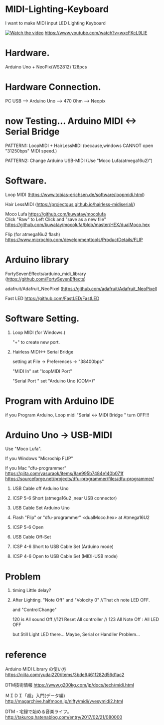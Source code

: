 # MIDI-Lighting-Keyboard

I want to make MIDI input LED Lighting Keyboard

[![Watch the video](https://img.youtube.com/vi/wxcFKcL9LIE/maxresdefault.jpg)](https://youtu.be/wxcFKcL9LIE)
https://www.youtube.com/watch?v=wxcFKcL9LIE


# Hardware.
Arduino Uno + NeoPix(WS2812) 128pcs

# Hardware Connection.
 PC USB --> Arduino Uno --> 470 Ohm --> Neopix

# now Testing... Arduino MIDI <-> Serial Bridge
PATTERN1: LoopMIDI + HairLessMIDI  (because,windows CANNOT open "31250bps" MIDI speed.)  

PATTERN2: Change Arduino USB-MIDI (Use "Moco Lufa(atmega16u2)")


# Software.

Loop MIDI 
(https://www.tobias-erichsen.de/software/loopmidi.html)

Hair LessMIDI
(https://projectgus.github.io/hairless-midiserial/)

Moco Lufa
https://github.com/kuwatay/mocolufa  
Click "Raw" to Left Click and "save as a new file"  
https://github.com/kuwatay/mocolufa/blob/master/HEX/dualMoco.hex

Flip (for atmega16u2 flash)
https://www.microchip.com/developmenttools/ProductDetails/FLIP

# Arduino library
FortySevenEffects/arduino_midi_library
(https://github.com/FortySevenEffects)

adafruit/Adafruit_NeoPixel
(https://github.com/adafruit/Adafruit_NeoPixel)

Fast LED
https://github.com/FastLED/FastLED


# Software Setting.
1. Loop MIDI (for Windows.)  

    "+" to create new port.

2. Hairless MIDI<-> Serial Bridge

   setting at File -> Preferences ->  "38400bps"
 
   "MIDI In"  set "loopMIDI Port" 
 
   "Serial Port " set "Arduino Uno (COM*)"
   
 
# Program with Arduino IDE 
if you Program Arduino, Loop midi "Serial <-> MIDI Bridge " turn OFF!!!

# Arduino Uno -> USB-MIDI
Use "Moco Lufa".  

If you Windows "Microchip FLIP"

If you Mac "dfu-programmer"  
https://qiita.com/yasuraok/items/8ae995b7484e140b071f  
https://sourceforge.net/projects/dfu-programmer/files/dfu-programmer/  

1. USB Cable off Arduino Uno
2. ICSP 5-6 Short (atmega16u2 ,near USB connector)
3. USB Cable Set Arduino Uno
4. Flash "Flip" or "dfu-programmer"  <dualMoco.hex> at Atmega16U2
5. ICSP 5-6 Open
6. USB Cable Off-Set

7. ICSP 4-6 Short to USB Cable Set (Arduino mode)
8. ICSP 4-6 Open to USB Cable Set (MIDI-USB mode)

# Problem 
1. timing Little delay?

2. After  Lighting.
    "Note Off" and "Volocity 0"  //That ch note LED OFF.  

    and "ControlChange"  

    120 is All sound Off //121 Reset All controller // 123 All Note Off  : All LED OFF

    but Still Light LED there... Maybe, Serial or Handller Problem...

# reference
Arduino MIDI Library の使い方
https://qiita.com/yudai220/items/3bde9461f282d56d1ac2

DTM技術情報
https://www.g200kg.com/jp/docs/tech/midi.html

ＭＩＤＩ「超」入門(データ編)
http://magarchive.halfmoon.jp/nifty/midi/vvesymidi2.html

DTM・宅録で始める音楽ライフ。
http://takuroq.hatenablog.com/entry/2017/02/21/080000

